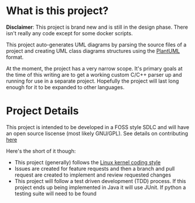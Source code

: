 # What is this project?
**Disclaimer**: This project is brand new and is still in the design phase. There isn't really any code except for some docker scripts.

This project auto-generates UML diagrams by parsing the source files of a project and creating UML class diagrams structures using the [PlantUML](https://plantuml.com/) format.

At the moment, the project has a very narrow scope. It's primary goals at the time of this writing are to get a working custom C/C++ parser up and running for use in a separate project. Hopefully the project will last long enough for it to be expanded to other languages.

# Project Details
This project is intended to be developed in a FOSS style SDLC and will have an open source liscense (most likely GNU/GPL). See details on contributing [here](./.contributing/CONTRIBUTING.md)

Here's the short of it though:
* This project (generally) follows the [Linux kernel coding style](https://www.kernel.org/doc/html/v4.10/process/coding-style.html)
* Issues are created for feature requests and then a branch and pull request are created to implement and review requested changes
* This project will follow a test driven development (TDD) process. If this project ends up being implemented in Java it will use JUnit. If python a testing suite will need to be found
